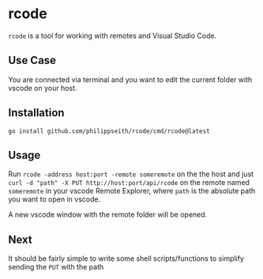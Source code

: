 # rcode

`rcode` is a tool for working with remotes and Visual Studio Code. 

## Use Case 
You are connected via terminal and you want to edit the current folder with vscode on your host.

## Installation
`go install github.com/philippseith/rcode/cmd/rcode@latest`

## Usage
Run `rcode -address host:port -remote someremote` on the the host and
just `curl -d "path" -X PUT http://host:port/api/rcode` on the remote named `someremote` in your vscode Remote Explorer,
where `path` is the absolute path you want to open in vscode.

A new vscode window with the remote folder will be opened.

## Next
It should be fairly simple to write some shell scripts/functions to simplify sending the `PUT` with the path
